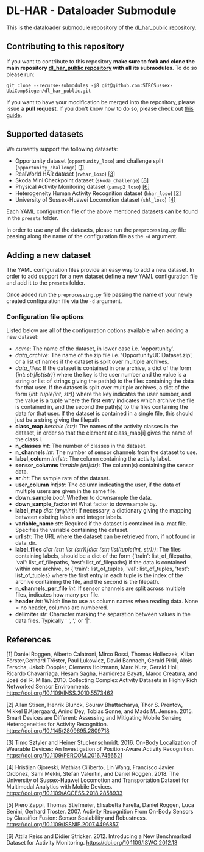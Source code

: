 # DL-HAR - Dataloader Submodule

This is the dataloader submodule repository of the [dl_har_public repository](https://github.com/STRCSussex-UbiCompSiegen/dl_har_public).

## Contributing to this repository

If you want to contribute to this repository **make sure to fork and clone the main repository [dl_har_public repository](https://github.com/STRCSussex-UbiCompSiegen/dl_har_public) with all its submodules**. To do so please run:

```
git clone --recurse-submodules -j8 git@github.com:STRCSussex-UbiCompSiegen/dl_har_public.git
```
If you want to have your modification be merged into the repository, please issue a **pull request**. If you don't know how to do so, please check out [this guide](https://jarv.is/notes/how-to-pull-request-fork-github/).

## Supported datasets

We currently support the following datasets:

- Opportunity dataset (`opportunity_loso`) and challenge split (`opportunity_challenge`) [[1]](#1)
- RealWorld HAR dataset (`rwhar_loso`) [[3]](#3)
- Skoda Mini Checkpoint dataset (`skoda_challenge`) [[8]](#5)
- Physical Activity Monitoring dataset (`pamap2_loso`) [[6]](#6)
- Heterogeneity Human Activity Recognition dataset (`hhar_loso`) [[2]](#2)
- University of Sussex-Huawei Locomotion dataset (`shl_loso`) [[4]](#4)

Each YAML configuration file of the above mentioned datasets can be found in the `presets` folder. 

In order to use any of the datasets, please run the `preprocessing.py` file passing along the name of the configuration file as the  `-d` argument.

## Adding a new dataset
The YAML configuration files provide an easy way to add a new dataset. In order to add support for a new dataset define a new YAML configuration file and add it to the `presets` folder. 

Once added run the `preprocessing.py` file passing the name of your newly created configuration file via the `-d` argument.

### Configuration file options

Listed below are all of the 
configuration options available when adding a new dataset:

- *name*: The name of the dataset, in lower case i.e. 'opportunity'.
- *data_archive*: The name of the zip file i.e. 'OpportunityUCIDataset.zip', or a list of
         names if the dataset is split over multiple archives.
- *data_files*: If the dataset is contained in one archive, a dict of the
         form {*int*: *str|list(str)*} where the key is the user number and the value is a string or list of strings 
         giving the path(s) to the files containing the data for that user.
         If the dataset is split over multiple archives, a dict of the form
         {*int*: *tuple(int, str)*} where the key indicates the user number, and the value is a tuple where the first 
         entry indicates which archive the file is contained in, and the second the path(s) to the files containing the 
         data for that user. If the dataset is contained in a single file, this should just be a string giving the filepath.
- **class_map** *iterable (str)*: The names of the activity classes in the dataset, in order so that the element at class_map[i] gives the
  name of the class i.
- **n_classes** *int*: The number of classes in the dataset.
- **n_channels** *int*: The number of sensor channels from the dataset to use.
- **label_column** *int|str*: The column containing the activity label.
- **sensor_columns** *iterable (int|str)*: The column(s) containing the sensor data.
- **sr** *int*: The sample rate of the dataset.
- **user_column** *int|str*: The column indicating the user, if the data of multiple users are given in the same file.
- **down_sample** *bool*: Whether to downsample the data.
- **down_sample_factor** *int* What factor to downsample by. 
- **label_map** *dict (any:int)*: If necessary, a dictionary giving the mapping between existing labels and
        integer labels.
- **variable_name** *str*: Required if the dataset is contained in a .mat file. Specifies the variable containing
        the dataset.
- **url** *str*: The URL where the dataset can be retrieved from, if not found in data_dir.
- **label_files** *dict (str: list (str))|dict (str: list(tuple(int, str)))*: The files containing labels, should be a dict of the form
        {'train': list_of_filepaths, 'val': list_of_filepaths, 'test': list_of_filepaths} if the data is contained
        within one archive, or {'train': list_of_tuples, 'val': list_of_tuples, 'test': list_of_tuples} where the first
        entry in  each tuple is the index of the archive containing the file, and the second is the filepath.
- **n_channels_per_file** _int_: If sensor channels are split across multiple files, indicates how many per file.
- **header** _int_: Which line to use as column names when reading data. None = no header, columns are numbered.
- **delimiter** *str*: Character marking the separation between values in the data files. Typically ' ', ',' or '|'.

## References

<a id="1">[1]</a> 
Daniel Roggen, Alberto Calatroni, Mirco Rossi, Thomas Holleczek, Kilian Förster,Gerhard Tröster, Paul Lukowicz, David Bannach, Gerald Pirkl, Alois Ferscha, Jakob Doppler, Clemens Holzmann, Marc Kurz, Gerald Holl, Ricardo Chavarriaga, Hesam Sagha, Hamidreza Bayati, Marco Creatura, and José del R. Millàn. 2010. Collecting Complex Activity Datasets in Highly Rich Networked Sensor Environments. https://doi.org/10.1109/INSS.2010.5573462

<a id="2">[2]</a> 
Allan Stisen, Henrik Blunck, Sourav Bhattacharya, Thor S. Prentow, Mikkel B.Kjærgaard, Anind Dey, Tobias Sonne, and Mads M. Jensen. 2015. Smart Devices are Different: Assessing and Mitigating Mobile Sensing Heterogeneities for Activity Recognition. https://doi.org/10.1145/2809695.2809718

<a id="3">[3]</a> 
Timo Sztyler and Heiner Stuckenschmidt. 2016. On-Body Localization of Wearable Devices: An Investigation of Position-Aware Activity Recognition. https://doi.org/10.1109/PERCOM.2016.7456521

<a id="4">[4]</a> 
Hristijan Gjoreski, Mathias Ciliberto, Lin Wang, Francisco Javier Ordóñez, Sami Mekki, Stefan Valentin, and Daniel Roggen. 2018. The University of Sussex-Huawei Locomotion and Transportation Dataset for Multimodal Analytics with Mobile Devices. https://doi.org/10.1109/ACCESS.2018.2858933

<a id="5">[5]</a> 
Piero Zappi, Thomas Stiefmeier, Elisabetta Farella, Daniel Roggen, Luca Benini, Gerhard Troster. 2007. Activity Recognition From On-Body Sensors by Classifier Fusion: Sensor Scalability and Robustness. https://doi.org/10.1109/ISSNIP.2007.4496857

<a id="6">[6]</a> 
Attila Reiss and Didier Stricker. 2012. Introducing a New Benchmarked Dataset for Activity Monitoring. https://doi.org/10.1109/ISWC.2012.13